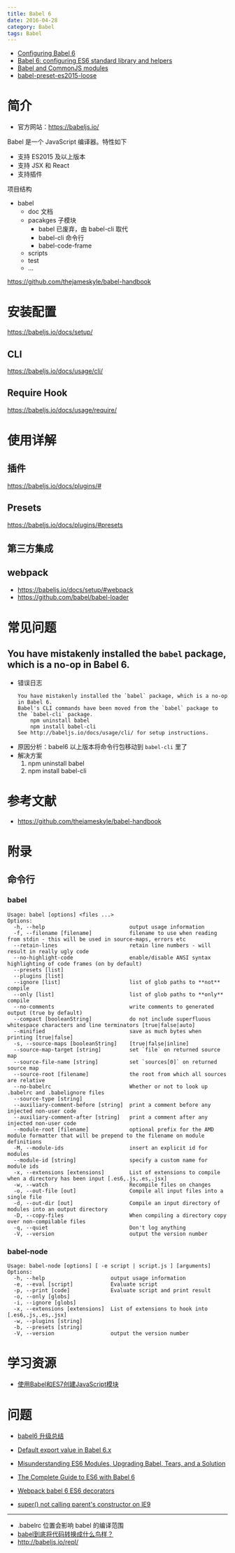 ```yaml
---
title: Babel 6
date: 2016-04-28
category: Babel
tags: Babel
---
```


- [Configuring Babel 6](http://www.2ality.com/2015/11/configuring-babel6.html)
- [Babel 6: configuring ES6 standard library and helpers](http://www.2ality.com/2015/12/babel6-helpersstandard-library.html)
- [Babel and CommonJS modules](http://www.2ality.com/2015/12/babel-commonjs.html)
- [babel-preset-es2015-loose](https://github.com/bkonkle/babel-preset-es2015-loose)

# 简介
- 官方网站：https://babeljs.io/

Babel 是一个 JavaScript 编译器。特性如下
- 支持 ES2015 及以上版本
- 支持 JSX 和 React
- 支持插件

项目结构
+ babel
    - doc 文档
    - pacakges 子模块
        - babel 已废弃，由 babel-cli 取代
        - babel-cli 命令行
        - babel-code-frame
    - scripts
    - test
    - ...

https://github.com/thejameskyle/babel-handbook

# 安装配置
https://babeljs.io/docs/setup/

## CLI
https://babeljs.io/docs/usage/cli/

## Require Hook
https://babeljs.io/docs/usage/require/


# 使用详解
## 插件
https://babeljs.io/docs/plugins/#


## Presets
https://babeljs.io/docs/plugins/#presets

## 第三方集成
## webpack
- https://babeljs.io/docs/setup/#webpack
- https://github.com/babel/babel-loader

# 常见问题
## You have mistakenly installed the `babel` package, which is a no-op in Babel 6.
- 错误日志
    ```
    You have mistakenly installed the `babel` package, which is a no-op in Babel 6.
    Babel's CLI commands have been moved from the `babel` package to the `babel-cli` package.
        npm uninstall babel
        npm install babel-cli
    See http://babeljs.io/docs/usage/cli/ for setup instructions.

    ```
- 原因分析：babel6 以上版本将命令行包移动到 `babel-cli` 里了
- 解决方案
    1. npm uninstall babel
    2. npm install babel-cli

# 参考文献
- https://github.com/thejameskyle/babel-handbook

# 附录
## 命令行
### babel
```
Usage: babel [options] <files ...>
Options:
  -h, --help                           output usage information
  -f, --filename [filename]            filename to use when reading from stdin - this will be used in source-maps, errors etc
  --retain-lines                       retain line numbers - will result in really ugly code
  --no-highlight-code                  enable/disable ANSI syntax highlighting of code frames (on by default)
  --presets [list]                     
  --plugins [list]                     
  --ignore [list]                      list of glob paths to **not** compile
  --only [list]                        list of glob paths to **only** compile
  --no-comments                        write comments to generated output (true by default)
  --compact [booleanString]            do not include superfluous whitespace characters and line terminators [true|false|auto]
  --minified                           save as much bytes when printing [true|false]
  -s, --source-maps [booleanString]    [true|false|inline]
  --source-map-target [string]         set `file` on returned source map
  --source-file-name [string]          set `sources[0]` on returned source map
  --source-root [filename]             the root from which all sources are relative
  --no-babelrc                         Whether or not to look up .babelrc and .babelignore files
  --source-type [string]               
  --auxiliary-comment-before [string]  print a comment before any injected non-user code
  --auxiliary-comment-after [string]   print a comment after any injected non-user code
  --module-root [filename]             optional prefix for the AMD module formatter that will be prepend to the filename on module definitions
  -M, --module-ids                     insert an explicit id for modules
  --module-id [string]                 specify a custom name for module ids
  -x, --extensions [extensions]        List of extensions to compile when a directory has been input [.es6,.js,.es,.jsx]
  -w, --watch                          Recompile files on changes
  -o, --out-file [out]                 Compile all input files into a single file
  -d, --out-dir [out]                  Compile an input directory of modules into an output directory
  -D, --copy-files                     When compiling a directory copy over non-compilable files
  -q, --quiet                          Don't log anything
  -V, --version                        output the version number

```

### babel-node
```
Usage: babel-node [options] [ -e script | script.js ] [arguments]
Options:
  -h, --help                     output usage information
  -e, --eval [script]            Evaluate script
  -p, --print [code]             Evaluate script and print result
  -o, --only [globs]             
  -i, --ignore [globs]           
  -x, --extensions [extensions]  List of extensions to hook into [.es6,.js,.es,.jsx]
  -w, --plugins [string]         
  -b, --presets [string]         
  -V, --version                  output the version number
```


# 学习资源
- [使用Babel和ES7创建JavaScript模块](http://blog.oneapm.com/apm-tech/693.html)


# 问题
- [babel6 升级总结](https://segmentfault.com/a/1190000004301150)
- [Default export value in Babel 6.x](http://schempy.com/2016/04/08/default_export_value_babel_6x/)
- [Misunderstanding ES6 Modules, Upgrading Babel, Tears, and a Solution](https://medium.com/@kentcdodds/misunderstanding-es6-modules-upgrading-babel-tears-and-a-solution-ad2d5ab93ce0#.m0cz4izeb)
- [The Complete Guide to ES6 with Babel 6](http://jamesknelson.com/the-complete-guide-to-es6-with-babel-6/)
- [Webpack babel 6 ES6 decorators](http://stackoverflow.com/questions/33801311/webpack-babel-6-es6-decorators)

- [super() not calling parent's constructor on IE9](https://github.com/babel/babelify/issues/133)

---

- .babelrc 位置会影响 babel 的编译范围
- [babel到底将代码转换成什么鸟样？](https://github.com/lcxfs1991/blog/issues/9)
- http://babeljs.io/repl/
